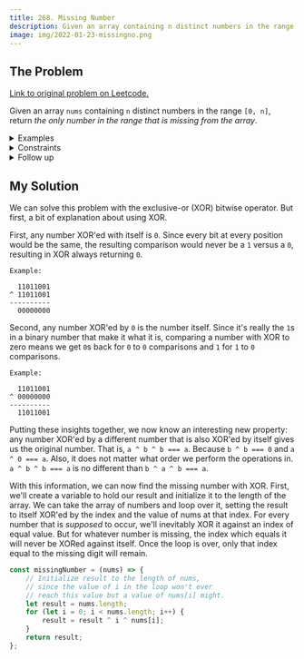 ```yaml
---
title: 268. Missing Number
description: Given an array containing n distinct numbers in the range [0, n], return the only number in the range that is missing from the array.
image: img/2022-01-23-missingno.png
---
```


## The Problem

[Link to original problem on Leetcode.](https://leetcode.com/problems/missing-number/)

Given an array `nums` containing `n` distinct numbers in the range `[0, n]`, return _the only number in the range that is missing from the array_.

<details>
<summary>Examples</summary>

Example 1:

```
Input: nums = [3,0,1]
Output: 2
Explanation: n = 3 since there are 3 numbers, so all numbers are in the range [0,3]. 2 is the missing number in the range since it does not appear in nums.
```

Example 2:
```
Input: nums = [0,1]
Output: 2
Explanation: n = 2 since there are 2 numbers, so all numbers are in the range [0,2]. 2 is the missing number in the range since it does not appear in nums.
```

Example 3:
```
Input: nums = [9,6,4,2,3,5,7,0,1]
Output: 8
Explanation: n = 9 since there are 9 numbers, so all numbers are in the range [0,9]. 8 is the missing number in the range since it does not appear in nums.
```
</details>

<details>
<summary>Constraints</summary>

- `n` $=$ `nums.length`
- 1 $\le$ `n` $\le$ 10<sup>4</sup>
- 0 $\le$ `nums[i]` $\le$ `n`
- All the numbers of `nums` are **unique**.
</details>

<details>
<summary>Follow up</summary>

Could you implement a solution using only $O(1)$ extra space complexity and $O(n)$ runtime complexity?
</details>

## My Solution

We can solve this problem with the exclusive-or (XOR) bitwise operator. But first, a bit of explanation about using XOR.

First, any number XOR'ed with itself is `0`. Since every bit at every position would be the same, the resulting comparison would never be a `1` versus a `0`, resulting in XOR always returning `0`.

```
Example:

  11011001
^ 11011001
----------
  00000000
```

Second, any number XOR'ed by `0` is the number itself. Since it's really the `1`s in a binary number that make it what it is, comparing a number with XOR to zero means we get `0`s back for `0` to `0` comparisons and `1` for `1` to `0` comparisons.

```
Example:

  11011001
^ 00000000
----------
  11011001
```

Putting these insights together, we now know an interesting new property: any number XOR'ed by a different number that is also XOR'ed by itself gives us the original number. That is, `a ^ b ^ b === a`. Because `b ^ b === 0` and `a ^ 0 === a`. Also, it does not matter what order we perform the operations in. `a ^ b ^ b === a` is no different than `b ^ a ^ b === a`.

With this information, we can now find the missing number with XOR. First, we'll create a variable to hold our result and initialize it to the length of the array. We can take the array of numbers and loop over it, setting the result to itself XOR'ed by the index and the value of nums at that index. For every number that is _supposed_ to occur, we'll inevitably XOR it against an index of equal value. But for whatever number is missing, the index which equals it will never be XORed against itself. Once the loop is over, only that index equal to the missing digit will remain.

```javascript
const missingNumber = (nums) => {
	// Initialize result to the length of nums,
	// since the value of i in the loop won't ever
	// reach this value but a value of nums[i] might.
	let result = nums.length;
	for (let i = 0; i < nums.length; i++) {
		result = result ^ i ^ nums[i];
	}
	return result;
};
```